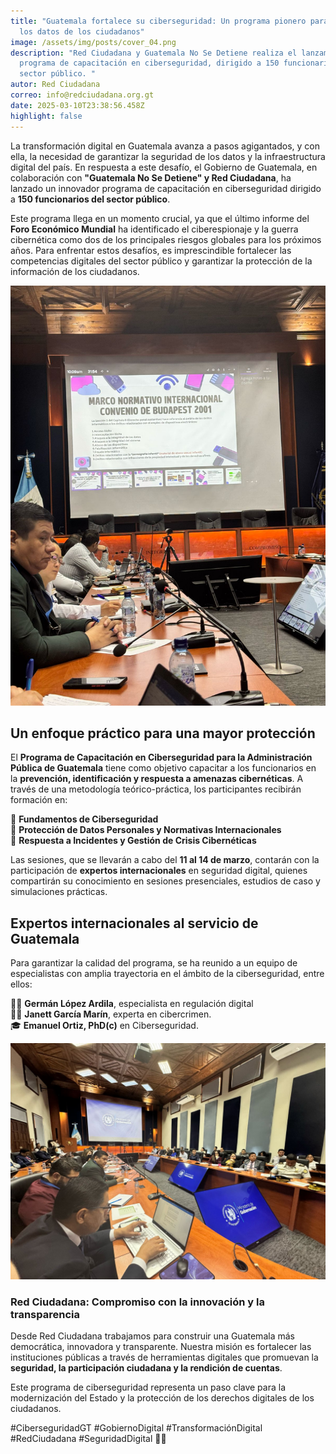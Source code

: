 ```yaml
---
title: "Guatemala fortalece su ciberseguridad: Un programa pionero para proteger
  los datos de los ciudadanos"
image: /assets/img/posts/cover_04.png
description: "Red Ciudadana y Guatemala No Se Detiene realiza el lanzamiento del
  programa de capacitación en ciberseguridad, dirigido a 150 funcionarios del
  sector público. "
autor: Red Ciudadana
correo: info@redciudadana.org.gt
date: 2025-03-10T23:38:56.458Z
highlight: false
---
```

<!--StartFragment-->

La transformación digital en Guatemala avanza a pasos agigantados, y con ella, la necesidad de garantizar la seguridad de los datos y la infraestructura digital del país. En respuesta a este desafío, el Gobierno de Guatemala, en colaboración con **"Guatemala No Se Detiene" y Red Ciudadana**, ha lanzado un innovador programa de capacitación en ciberseguridad dirigido a **150 funcionarios del sector público**.

Este programa llega en un momento crucial, ya que el último informe del **Foro Económico Mundial** ha identificado el ciberespionaje y la guerra cibernética como dos de los principales riesgos globales para los próximos años. Para enfrentar estos desafíos, es imprescindible fortalecer las competencias digitales del sector público y garantizar la protección de la información de los ciudadanos.

![](/assets/img/posts/f0e18e72-942a-4f7d-9ff1-3ea044e8bcab.jpeg)

## **Un enfoque práctico para una mayor protección**

El **Programa de Capacitación en Ciberseguridad para la Administración Pública de Guatemala** tiene como objetivo capacitar a los funcionarios en la **prevención, identificación y respuesta a amenazas cibernéticas**. A través de una metodología teórico-práctica, los participantes recibirán formación en:

🔹 **Fundamentos de Ciberseguridad**\
🔹 **Protección de Datos Personales y Normativas Internacionales**\
🔹 **Respuesta a Incidentes y Gestión de Crisis Cibernéticas**

Las sesiones, que se llevarán a cabo del **11 al 14 de marzo**, contarán con la participación de **expertos internacionales** en seguridad digital, quienes compartirán su conocimiento en sesiones presenciales, estudios de caso y simulaciones prácticas.

## **Expertos internacionales al servicio de Guatemala**

Para garantizar la calidad del programa, se ha reunido a un equipo de especialistas con amplia trayectoria en el ámbito de la ciberseguridad, entre ellos:

👨‍💻 **Germán López Ardila**, especialista en regulación digital\
👩‍💻 **Janett García Marín**, experta en cibercrimen.\
🎓 **Emanuel Ortiz, PhD(c)** en Ciberseguridad.

![](/assets/img/posts/bcead5bb-4062-41d8-ab54-5cab3ece1122.jpeg)

### **Red Ciudadana: Compromiso con la innovación y la transparencia**

Desde Red Ciudadana trabajamos para construir una Guatemala más democrática, innovadora y transparente. Nuestra misión es fortalecer las instituciones públicas a través de herramientas digitales que promuevan la **seguridad, la participación ciudadana y la rendición de cuentas**.

Este programa de ciberseguridad representa un paso clave para la modernización del Estado y la protección de los derechos digitales de los ciudadanos.

\#CiberseguridadGT #GobiernoDigital #TransformaciónDigital #RedCiudadana #SeguridadDigital 🚀🔐

<!--EndFragment-->